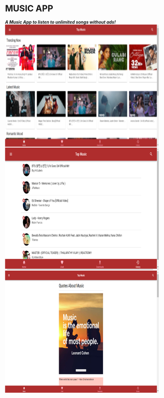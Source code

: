 # MUSIC APP

***A Music App to listen to unlimited songs without ads!***
<br/>
<img src="src/images/home.png" height="400px" width="600px">
<img src="src/images/history.png" height="400px" width="600px">
<img src="src/images/music.png" height="400px" width="600px">